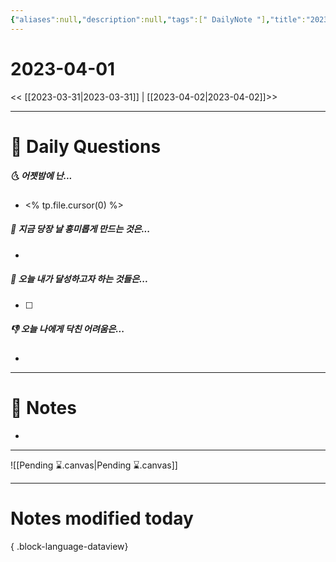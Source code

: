 ```yaml
---
{"aliases":null,"description":null,"tags":[" DailyNote "],"title":"2023-04-01","created":"2023-04-02T00:01:13","updated":"2023-07-15T21:30:20","dg-publish":true,"permalink":"/docs/Daily Notes/2023-04-01/","dgPassFrontmatter":true}
---
```



# 2023-04-01

<< [[2023-03-31\|2023-03-31]] | [[2023-04-02\|2023-04-02]]>>

---

# 📅 Daily Questions

##### 🌜 어젯밤에 난...

- <% tp.file.cursor(0) %>

##### 🙌 지금 당장 날 흥미롭게 만드는 것은...

- 

##### 🚀 오늘 내가 달성하고자 하는 것들은...

- [ ] 

##### 👎 오늘 나에게 닥친 어려움은...

- 

---

# 📝 Notes

- 

___

![[Pending ⌛.canvas\|Pending ⌛.canvas]]

---

# Notes modified today


{ .block-language-dataview}
